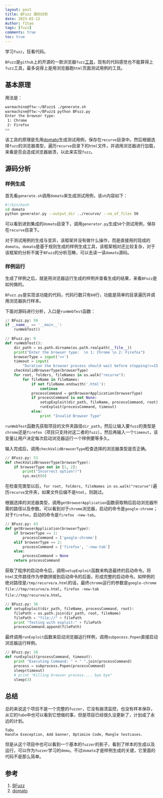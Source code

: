 ```yaml
---
layout: post
title: BFuzz 源码分析
date: 2023-02-12
Author: f1tao
tags: [fuzz]
comments: true
toc: true
---
```


学习`fuzz`，狂看代码。

`BFuzz`是`github`上的开源的一款浏览器`fuzz`[工具](https://github.com/RootUp/BFuzz)，现有的代码感觉也不能算得上`fuzz`工具，最多说得上是用浏览器跑`html`页面测试用例的工具。

## 基本原理

用法是：

```bash
warmachine@ftw:~/BFuzz$ ./generate.sh
warmachine@ftw:~/BFuzz$ python BFuzz.py 
Enter the browser type:
 1: Chrome 
 2: Firefox
>>
```

该工具的原理是先用[domato](https://github.com/googleprojectzero/domato)生成测试用例，保存在`recurve`目录中。然后根据选择`fuzz`的浏览器类型，遍历`recurve`目录下的`html`文件，并调用浏览器进行加载，来看是否会造成浏览器崩溃，以此来实现`fuzz`。

## 源码分析

### 样例生成

首先看`generate.sh`调用`domato`来生成测试用例，该`sh`内容如下：

```bash
#!/bin/bash
cd domato
python generator.py --output_dir ../recurve/ --no_of_files 50
```

可以看到进到集成的`domato`目录下，调用`generator.py`生成`50`个测试用例，保存在`recurve`目录下。

对于测试用例的生成与变异，该框架并没有做什么操作，而是直接用的现成的`domato`。`domato`是基于规则生成的样例生成工具，该框架相对还比较复杂，对于该框架的分析不属于`BFuzz`的分析范畴，可以去读一读`domato`源码。
### 样例运行

生成了样例之后，就是用浏览器运行生成的样例并查看生成的结果，来看`BFuzz`是如何做的。

`BFuzz.py`是实现该功能的代码，代码行数只有`60`行，功能是简单的目录遍历并调用浏览器执行样本。

下面对源码进行分析，入口是`runWebTest`函数：

```python
// BFuzz.py: 59
if __name__ == '__main__':
    runWebTest()
 
// BFuzz.py: 9
def runWebTest():
    dir_path = os.path.dirname(os.path.realpath(__file__))
    print("Enter the browser type:  \n 1: Chrome \n 2: Firefox")
    browserType = input('>>')
    timeout = input(
        "Duration the browser process should wait before stopping(>=15 seconds to ensure full load of page):")
    checkValidBrowserType(browserType)
    for root, folders, fileNames in os.walk("recurve"):
        for fileName in fileNames:
            if not fileName.endswith('.html'):
                continue
            processCommand = getBrowserApplication(browserType)
            if processCommand is not None:
                setupExploit(dir_path, fileName, processCommand, root)
                runExploit(processCommand, timeout)
            else:
                print "Invalid Browser Type"
```

`runWebTest`函数先获取项目的文件夹路径`dir_path`，然后让输入要`fuzz`的类型是`chrome`还是`firefox`（项目只支持对这二者的`fuzz`），然后再输入一个`timeout`，该变量让用户决定每次启动浏览器运行一个样例要等多久。

输入完成后，调用`checkValidBrowserType`检查选择的浏览器类型是否正确。

```python
// BFuzz.py: 53
def checkValidBrowserType(browserType):
    if browserType not in [1, 2]:
        print("Incorrect option!!")
        sys.exit(0)
```

在检查完类型以后，`for root, folders, fileNames in os.walk("recurve")`遍历`recurve`文件夹，如果文件后缀不是`html`，则跳过。

根据选择的浏览器类型，调用`getBrowserApplication`函数获取稍后启动浏览器所需的路径以及参数。可以看到对于`chrome`浏览器，启动的命令是`google-chrome`；对于`firefox`，启动的命令是`firefox -new-tab`。

```python
// BFuzz.py: 43
def getBrowserApplication(browserType):
    if browserType == 1:
        processCommand = ['google-chrome']
    elif browserType == 2:
        processCommand = ['firefox', '-new-tab']
    else:
        processCommand = None
    return processCommand
```

获取了程序的启动命令后，调用`setupExploit`函数来构造最终的启动命令。将`html`文件路径作为参数拼接到启动命令的后面，形成完整的启动命令。如样例的绝对路径是`/tmp/recurve/a.html`的话，最终`chrome`运行的参数是`google-chrome file://tmp/recurve/a.html`，`firefox -new-tab file://tmp/recurve/a.html`。

```python
// BFuzz.py: 36
def setupExploit(dir_path, fileName, processCommand, root):
    filePath = os.path.join(dir_path, root, fileName)
    filePath = "file://" + filePath
    print "Testing with exploit:" + filePath
    processCommand.append(filePath)
```

最终调用`runExploit`函数来启动浏览器运行样例，调用`subpocess.Popen`直接启动浏览器运行样例。

```python
// BFuzz.py: 28
def runExploit(processCommand, timeout):
    print "Executing Command: " + " ".join(processCommand)
    process = subprocess.Popen(processCommand)
    sleep(timeout)
    # print "Killing browser process.... bye bye"
    sleep(3)
```

## 总结

总的来说这个项目不是一个完整的`fuzzer`，它没有崩溃监控，也没有样本保存，从它的`ToDo`中也可以看到它想做的事，但是项目已经很久没更新了，计划成了永远的计划。

```
ToDo
Handle Exeception, Add banner, Optimize Code, Mangle testcases.
```

但是从这个项目中也可以看到一个基本的`fuzzer`的影子，看到了样本的生成以及运行，可以作为`fuzzer`学习的`demo`。不过`domato`才是样例生成的关键，它里面的代码不是那么简单。

## 参考

1. [BFuzz](https://github.com/RootUp/BFuzz)
2. [domato](https://github.com/googleprojectzero/domato)

